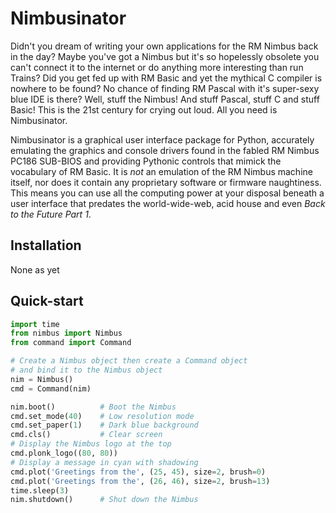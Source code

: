 # Nimbusinator

Didn't you dream of writing your own applications for the RM Nimbus back in the day?  Maybe you've got a Nimbus but it's so hopelessly obsolete you can't connect it to the internet or do anything more interesting than run Trains?  Did you get fed up with RM Basic and yet the mythical C compiler is nowhere to be found?  No chance of finding RM Pascal with it's super-sexy blue IDE is there?  Well, stuff the Nimbus!  And stuff Pascal, stuff C and stuff Basic!  This is the 21st century for crying out loud.  All you need is Nimbusinator.

Nimbusinator is a graphical user interface package for Python, accurately emulating the graphics and console drivers found in the fabled RM Nimbus PC186 SUB-BIOS and providing Pythonic controls that mimick the vocabulary of RM Basic.  It is _not_ an emulation of the RM Nimbus machine itself, nor does it contain any proprietary software or firmware naughtiness.  This means you can use all the computing power at your disposal beneath a user interface that predates the world-wide-web, acid house and even _Back to the Future Part 1_.  

## Installation

None as yet

## Quick-start

```python
import time
from nimbus import Nimbus
from command import Command

# Create a Nimbus object then create a Command object
# and bind it to the Nimbus object
nim = Nimbus()  
cmd = Command(nim)

nim.boot()          # Boot the Nimbus
cmd.set_mode(40)    # Low resolution mode
cmd.set_paper(1)    # Dark blue background
cmd.cls()           # Clear screen
# Display the Nimbus logo at the top
cmd.plonk_logo((80, 80))
# Display a message in cyan with shadowing
cmd.plot('Greetings from the', (25, 45), size=2, brush=0)
cmd.plot('Greetings from the', (26, 46), size=2, brush=13)
time.sleep(3)
nim.shutdown()      # Shut down the Nimbus 
```